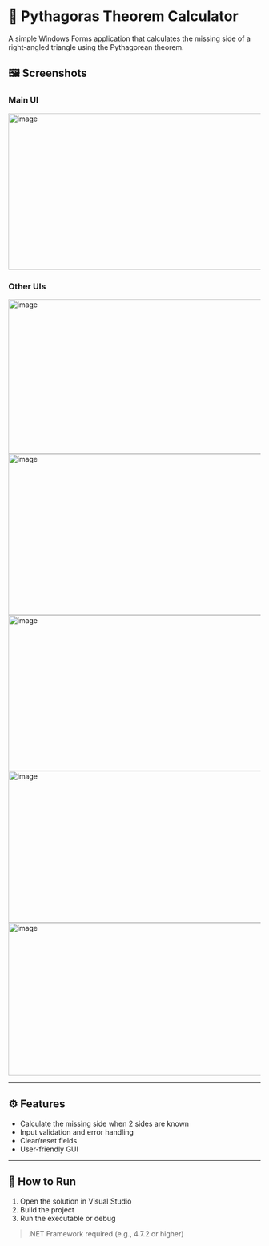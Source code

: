 # 📐 Pythagoras Theorem Calculator

A simple Windows Forms application that calculates the missing side of a right-angled triangle using the Pythagorean theorem.

## 🖼️ Screenshots

### Main UI
<img width="637" height="312" alt="image" src="https://github.com/user-attachments/assets/1f6b36e8-bc05-48e9-a72c-228ada5884dd" />

### Other UIs
<img width="635" height="308" alt="image" src="https://github.com/user-attachments/assets/10689434-3bca-42d1-a86d-3fdcb2b313c0" />
<img width="772" height="322" alt="image" src="https://github.com/user-attachments/assets/18b46523-59ce-4997-af36-550a622858e8" />
<img width="637" height="311" alt="image" src="https://github.com/user-attachments/assets/99d69d8f-c13f-4e8c-9137-586bc493f010" />
<img width="640" height="303" alt="image" src="https://github.com/user-attachments/assets/b4a374b8-53df-4698-be99-9b62b3cf8b4e" />
<img width="636" height="305" alt="image" src="https://github.com/user-attachments/assets/733dfa44-cf6e-4a58-96e4-c09dd4ddfa1b" />

---

## ⚙️ Features

- Calculate the missing side when 2 sides are known
- Input validation and error handling
- Clear/reset fields
- User-friendly GUI

---

## 🧪 How to Run

1. Open the solution in Visual Studio
2. Build the project
3. Run the executable or debug

> .NET Framework required (e.g., 4.7.2 or higher)



